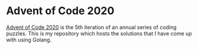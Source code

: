 # Advent of Code 2020

[Advent of Code 2020](https://adventofcode.com/2020) is the 5th iteration of an annual series of coding puzzles. This is my repository which hosts the solutions that I have come up with using Golang.
